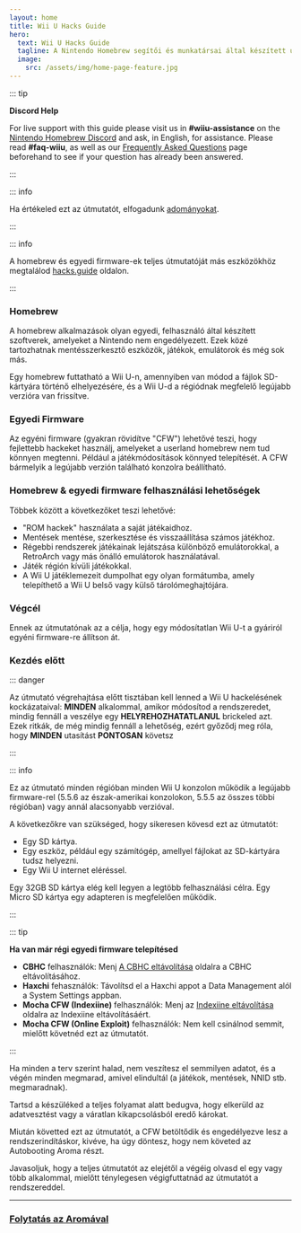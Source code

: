 ```yaml
---
layout: home
title: Wii U Hacks Guide
hero:
  text: Wii U Hacks Guide
  tagline: A Nintendo Homebrew segítői és munkatársai által készített útmutató, a gyáritól az Aroma egyedi firmware-ig.
  image:
    src: /assets/img/home-page-feature.jpg
---
```


::: tip

**Discord Help**

For live support with this guide please visit us in **#wiiu-assistance** on the [Nintendo Homebrew Discord](https://discord.gg/C29hYvh) and ask, in English, for assistance. Please read **#faq-wiiu**, as well as our [Frequently Asked Questions](faq) page beforehand to see if your question has already been answered.

:::

::: info

Ha értékeled ezt az útmutatót, elfogadunk [adományokat](donations).

:::

::: info

A homebrew és egyedi firmware-ek teljes útmutatóját más eszközökhöz megtalálod [hacks.guide](https://hacks.guide) oldalon.

:::

### Homebrew

A homebrew alkalmazások olyan egyedi, felhasználó által készített szoftverek, amelyeket a Nintendo nem engedélyezett. Ezek közé tartozhatnak mentésszerkesztő eszközök, játékok, emulátorok és még sok más.

Egy homebrew futtatható a Wii U-n, amennyiben van módod a fájlok SD-kártyára történő elhelyezésére, és a Wii U-d a régiódnak megfelelő legújabb verzióra van frissítve.

### Egyedi Firmware

Az egyéni firmware (gyakran rövidítve "CFW") lehetővé teszi, hogy fejlettebb hackeket használj, amelyeket a userland homebrew nem tud könnyen megtenni. Például a játékmódosítások könnyed telepítését.
A CFW bármelyik a legújabb verzión található konzolra beállítható.

### Homebrew & egyedi firmware felhasználási lehetőségek

Többek között a következőket teszi lehetővé:

- "ROM hackek" használata a saját játékaidhoz.
- Mentések mentése, szerkesztése és visszaállítása számos játékhoz.
- Régebbi rendszerek játékainak lejátszása különböző emulátorokkal, a RetroArch vagy más önálló emulátorok használatával.
- Játék régión kívüli játékokkal.
- A Wii U játéklemezeit dumpolhat egy olyan formátumba, amely telepíthető a Wii U belső vagy külső tárolómeghajtójára.

### Végcél

Ennek az útmutatónak az a célja, hogy egy módosítatlan Wii U-t a gyáriról egyéni firmware-re állítson át.

### Kezdés előtt

::: danger

Az útmutató végrehajtása előtt tisztában kell lenned a Wii U hackelésének kockázataival: **MINDEN** alkalommal, amikor módosítod a rendszeredet, mindig fennáll a veszélye egy **HELYREHOZHATATLANUL** brickeled azt. Ezek ritkák, de még mindig fennáll a lehetőség, ezért győződj meg róla, hogy **MINDEN** utasítást **PONTOSAN** követsz

:::

::: info

Ez az útmutató minden régióban minden Wii U konzolon működik a legújabb firmware-rel (5.5.6 az észak-amerikai konzolokon, 5.5.5 az összes többi régióban) vagy annál alacsonyabb verzióval.

A következőkre van szükséged, hogy sikeresen kövesd ezt az útmutatót:

- Egy SD kártya.
- Egy eszköz, például egy számítógép, amellyel fájlokat az SD-kártyára tudsz helyezni.
- Egy Wii U internet eléréssel.

Egy 32GB SD kártya elég kell legyen a legtöbb felhasználási célra. Egy Micro SD kártya egy adapteren is megfelelően működik.

:::

::: tip

**Ha van már régi egyedi firmware telepítésed**

- **CBHC** felhasználók: Menj [A CBHC eltávolítása](uninstall-cbhc)
  oldalra a CBHC eltávolításához.
- **Haxchi** fehasználók: Távolítsd el a Haxchi appot a Data Management alól a System Settings appban.
- **Mocha CFW (Indexiine)** felhasználók: Menj az [Indexiine eltávolítása](uninstall-indexiine) oldalra az Indexiine eltávolításáért.
- **Mocha CFW (Online Exploit)** felhasználók: Nem kell csinálnod semmit, mielőtt követnéd ezt az útmutatót.

:::

Ha minden a terv szerint halad, nem veszítesz el semmilyen adatot, és a végén minden megmarad, amivel elindultál (a játékok, mentések, NNID stb. megmaradnak).

Tartsd a készüléked a teljes folyamat alatt bedugva, hogy elkerüld az adatvesztést vagy a váratlan kikapcsolásból eredő károkat.

Miután követted ezt az útmutatót, a CFW betöltődik és engedélyezve lesz a rendszerindításkor, kivéve, ha úgy döntesz, hogy nem követed az Autobooting Aroma részt.

Javasoljuk, hogy a teljes útmutatót az elejétől a végéig olvasd el egy vagy több alkalommal, mielőtt ténylegesen végigfuttatnád az útmutatót a rendszereddel.

---

### [Folytatás az Aromával](aroma/getting-started)

